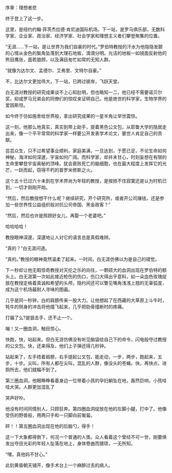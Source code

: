 序章：理想者悲

 

终于登上了这一步。

这里，是纽约约翰·菲茨杰拉德·肯尼迪国际机场。下一站，是罗马俱乐部，无数科学家、企业家、政治家、经济学家、社会学家和理想主义者们攀登聚集的位置。

“无涯……下一站，是让世界为我们自豪的时代。”罗伯特教授的汗水为他隐隐发颤的心情从金色的鬓角坠落到大理石地板，滴滴分明。光洁的地板一如镜面反射他的熊目鹰张，面若狼顾，以及满目匆忙如常的无知人群。

“就像为达尔文、孟德尔、艾弗里、文特尔自豪。”

不，比达尔文更加伟大，下一站，已跨过彼岸，飞跃天堂。

白无涯对教授的研究成果谈不上心知肚明，但也略知一二，他已经不需要诺贝尔奖，抑或罗马兄弟会的同僚们的惊叹来证明自己。他是绝世的科学家，生物学界的爱因斯坦。

如今终于彷如施舍给世界般，拿出研究成果的一星半角让举世震惊。

这一刻，他那么地真实，真实到带上助手，提着黑色公文包，从耶鲁大学的隐居走出来，像一个平平常常的科学家一样要公开发表学术论文，要世人肯定自己的贡献。

芸芸众生，只不过希望事业顺利，家庭美满，一旦达到，于愿已足，不论生命如何神秘，海洋如何深邃，宇宙如何广阔。而科学家，却并未甘心，时刻妄想在有限的生命里攀登宇宙奥秘的顶峰。犹会衰败死亡的脑细胞，也在最大程度上发挥它的光芒，一跃而起，窃得不朽的普罗米修斯之火。

这个五十已过六十未到在学术界尚为年轻的教授，是按捺不住寂寞还是认为时机已到，一切才刚刚开始。

“然后，然后教授想干什么呢？继续研究，开个研究所，或者开公司赚钱，还是参加一些世界性公益组织般对抗公司帝国、黑金政客？”

“然后，然后也许是照顾好女儿，再娶一个老婆吧。”

哈哈哈哈！

教授眼神深邃，深邃地让人对它的语言总是真假难辨。

“真的？”白无涯问道。

“真的。”教授的眼神竟然温柔了起来。一时间，白无涯仿佛以为是自己的错觉。

下一秒却让他无暇惊奇教授对天伦之乐的向往，一颗硕大的血洞出现在罗伯特的额头上。白无涯第一次如此接近枪伤的伤口，伤口大得出乎意料，如一朵血色玫瑰绽放在教授定格着真诚和希望的头颅，隐约间还可以瞥见嘴角浅浅上翘的无辜弧度，成为这个机场最耐人寻味的图画。

几乎是同一秒钟，白的肩膀传来一股大力。让他想起了在西藏的大草原上斗牛时，牦牛的侧身的冲击将他撞飞起来，几乎把肋骨撞断时的疼痛。

打偏了么?是狙击手，还不止一个。

嘣！又一圈血洞，触目惊心。

快跑，快，站起来。但白无涯仿佛没有听见脑袋给自己下的命令，闪电般夺过教授的公文包。快，还来得及，他们上子弹还得几秒钟。

站起来了，左手捂着肩膀，右手提起公文包，能走动，一步，两步，跑起来，五步，十步。尖叫，所有人都在尖叫，混乱的人群，像没头的苍蝇。快，再快点，进厕所去，他们就瞄不到了。

第三圈血洞，他眼睁睁看着身边一位带着小孩的孕妇躺坠在地，轰然巨响，小孩哇哇大哭。人群更加混乱了

哭声好吵。

他没有时间同情别人，只顾狂奔。第四圈血洞绽放在他的左脚小腿，打中了。他像受伤的野兽般，用两只手和一只脚向前匍匐。

砰！！第五圈血洞出现在他的后脑勺，得手！

这一下大象都得倒下，何况一个普通的人类。众人看着这个曾经不可一世，刚要焕发出夺目光彩的年轻人坠落在地上，身体卷曲而猥琐，一无所知。

“嘿，真他妈不甘心。”

此刻黄昏朝天铺开，像手术台上一个麻醉过去的病人。
